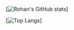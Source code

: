 [![Rohan's GitHub stats](https://github-readme-stats.vercel.app/api?username=BabyWipes030&count_private=true)]

[![Top Langs](https://github-readme-stats.vercel.app/api/top-langs/?username=BabyWipes030)]
